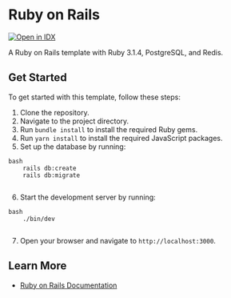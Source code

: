 # Ruby on Rails

[![Open in IDX](https://cdn.dev/button)](https://github.com/ipepe-oss/firebase-studio-community-templates.git/tree/main/ruby-on-rails)

A Ruby on Rails template with Ruby 3.1.4, PostgreSQL, and Redis.

## Get Started

To get started with this template, follow these steps:

1.  Clone the repository.
2.  Navigate to the project directory.
3.  Run `bundle install` to install the required Ruby gems.
4.  Run `yarn install` to install the required JavaScript packages.
5.  Set up the database by running:
```
bash
    rails db:create
    rails db:migrate
    
```
6.  Start the development server by running:
```
bash
    ./bin/dev
    
```
7.  Open your browser and navigate to `http://localhost:3000`.

## Learn More

-   [Ruby on Rails Documentation](https://rubyonrails.org/)